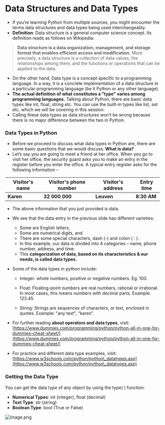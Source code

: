 # Data Structures and Data Types

* If you’re learning Python from multiple sources, you might encounter the terms data structures and data types being used interchangeably.
* **Definition**: Data structure is a general computer science concept. Its definition reads as follows on Wikipedia:

> **Data structure is a data organization, management, and storage format that enables efficient access and modification.** More precisely, a data structure is a collection of data values, the relationships among them, and the functions or operations that can be applied to the data.

* On the other hand, Data type is a concept specific to a programming language. In a way, it is a concrete implementation of a data structure in a particular programming language (be it Python or any other language).
* **The actual definition of what constitutes a "type" varies among programming languages.** Talking about Python, there are basic data types like int, float, string etc. You can use the built-in types like list, set etc. which we will be covering in this session.
* Calling these data types as data structures won’t be wrong because there is no major difference between the two in Python.

### Data Types in Python

*   Before we proceed to discuss what data types in Python are, there are some basic questions that we would discuss. **What is data?** 
* Let’s say you are going to meet a friend at her office. When you go to visit her office, the security guard asks you to make an entry in the register before you enter the office. A typical entry register asks for the following information –

| **Visitor's name** | **Visitor's phone number** | **Visitor's address** | **Entry time** |
| ------------------ | ---------------------- | --------------------- | ------------------- |
| **Karen** | **32 000 000** | **Leuven** | **8:30 AM** |

* The above information that you just provided is data.
* We see that the data entry in the previous slide has different varieties:
  * Some are English letters,
  * Some are numerical digits, and
  * There are some special characters, dash (-) and colon ( : ).
  * In this example, our data is divided into 4 categories – name, phone number, address, and time.
  *   This **categorization of data, based on its characteristics & our needs, is called data types.**

*   Some of the data types in python include:

    * Integer: whole numbers, positive or negative numbers. Eg: 100.
    * Float: Floating-point numbers are real numbers, rational or irrational. In most cases, this means numbers with decimal parts. Example: 123.45.

    * String: Strings are sequences of characters, or text, enclosed in quotes. Example: "any text", “karen”.

* For further reading **about operators and data types**, visit: [https://www.dummies.com/programming/python/python-all-in-one-for-dummies-cheat-sheet/](https://www.dummies.com/programming/python/python-all-in-one-for-dummies-cheat-sheet/)
* For practice and different data type examples, visit: [https://www.w3schools.com/python/python\_datatypes.asp](https://www.w3schools.com/python/python\_datatypes.asp)

### **Getting the Data Type**

You can get the data type of any object by using the type( ) function:

* **Numerical Types**: int (integer), float (decimal)
* **Text Type**: str (string)
* **Boolean Type**: bool (True or False)

![image.png](https://dphi-live.s3.amazonaws.com/media_uploads/image_3d533f4f681f408ca628cd0594978900.png)